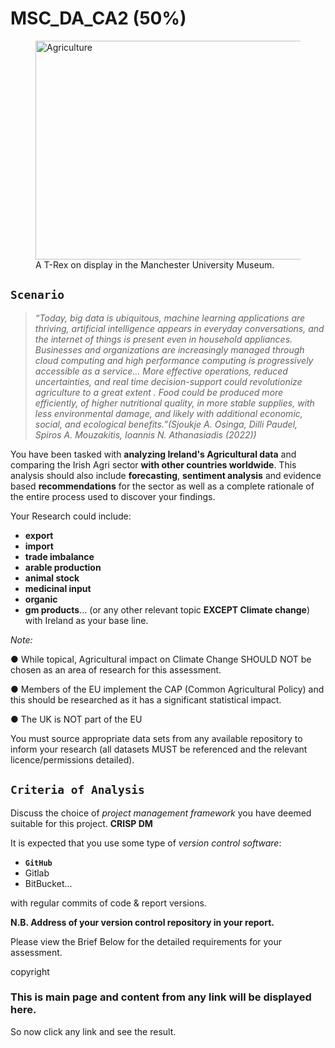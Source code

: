 # MSC_DA_CA2 (50%)

<figure>
     <img 
          src="https://external-content.duckduckgo.com/iu/?u=https%3A%2F%2Ftse1.mm.bing.net%2Fth%3Fid%3DOIP.zt9ieQOr4CeX2_GxkB3HAAHaEK%26pid%3DApi&f=1&ipt=47df725884420645f938b5502567e2aa12d353b34a1cdc1da576375b75b270f2&ipo=images" 
          alt="Agriculture" 
          width = "450" height = "350" 
          align = "right"
          title="Agriculture in EU" 
     />
     <figcaption>
     A T-Rex on display in the Manchester University Museum.
     </figcaption>
</figure>     

## **`Scenario`**

> *“Today, big data is ubiquitous, machine learning applications are thriving, artificial intelligence appears in everyday conversations, and the internet of things is present even in household appliances. Businesses and organizations are increasingly managed through cloud computing and high performance computing is progressively accessible as a service… More effective operations, reduced uncertainties, and real time decision-support could revolutionize agriculture to a great extent . Food could be produced more efficiently, of higher nutritional quality, in more stable supplies, with less environmental damage, and likely with additional economic, social, and ecological benefits.”(Sjoukje A. Osinga, Dilli Paudel, Spiros A. Mouzakitis, Ioannis N. Athanasiadis (2022))*


You have been tasked with **analyzing Ireland's Agricultural data** and comparing the Irish Agri sector **with other countries worldwide**. 
This analysis should also include **forecasting**, **sentiment analysis** and evidence based **recommendations** for the sector as well as a complete rationale of the entire process used to discover your findings. 

Your Research could include:
- **export**
- **import** 
- **trade imbalance**
- **arable production**
- **animal stock**
- **medicinal input**
- **organic**
- **gm products**... (or any other relevant topic **EXCEPT Climate change**) with Ireland as your base line.

*Note:*

●       While topical, Agricultural impact on Climate Change SHOULD NOT be chosen as an area of research for this assessment.

●       Members of the EU implement the CAP (Common Agricultural Policy) and this should be researched as it has a significant statistical impact.

●       The UK is NOT part of the EU

You must source appropriate data sets from any available repository to inform your research (all datasets MUST be referenced and the relevant licence/permissions detailed).


## `Criteria of Analysis`

Discuss the choice of *project management framework* you have deemed suitable for this project.
**CRISP DM**

It is expected that you use some type of *version control software*: 
- **`GitHub`**
- Gitlab
- BitBucket...<br>

with regular commits of code & report versions. 

**N.B. Address of your version control repository in your report.**

Please view the Brief Below for the detailed requirements for your assessment.

<hl>
copyright
     

<h3 bgcolor = "#b5dcb3">This is main page and content from any link will be displayed here.</h3>
<p bgcolor = "#b5dcb3">So now click any link and see the result.</p>
